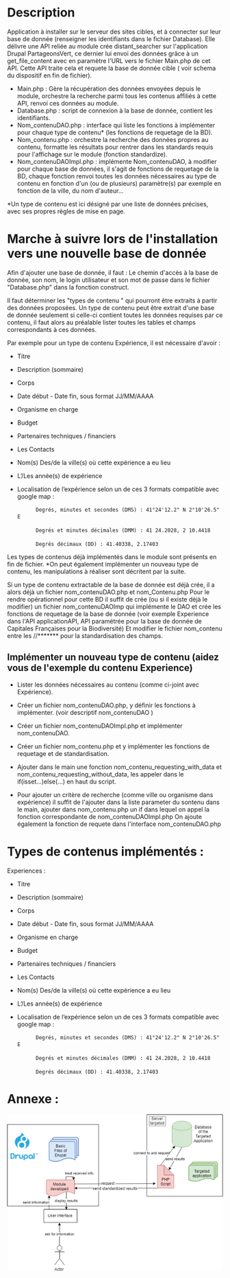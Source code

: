 
Description
==

Application à installer sur le serveur des sites cibles, et à connecter sur leur base de donnée (renseigner les identifiants dans le fichier Database).
Elle délivre une API reliée au module crée distant_searcher sur l'application Drupal PartageonsVert, ce dernier lui envoi des données grâce à un get_file_content avec en paramètre l'URL vers le fichier Main.php de cet API. Cette API traite cela et requete la base de donnée cible ( voir schema du dispositif en fin de fichier).

- Main.php : Gère la récupération des données envoyées depuis le module, orchestre la recherche parmi tous les contenus affiliés à cette API, renvoi ces données au module.
- Database.php : script de connexion à la base de donnée, contient les identifiants.
- Nom_contenuDAO.php : interface qui liste les fonctions à implémenter pour chaque type de contenu* (les fonctions de requetage de la BD).
- Nom_contenu.php : orchestre la recherche des données propres au contenu, formatte les résultats pour rentrer dans les standards requis pour l'affichage sur le module (fonction standardize).
- Nom_contenuDAOImpl.php : implémente Nom_contenuDAO, à modifier pour chaque base de données, il s'agit de fonctions de requetage de la BD, chaque fonction renvoi toutes les données nécessaires au type de contenu en fonction d'un (ou de plusieurs) paramètre(s) par exemple en fonction de la ville, du nom d'auteur...

*Un type de contenu est ici désigné par une liste de données précises, avec ses propres règles de mise en page.

Marche à suivre lors de l'installation vers une nouvelle base de donnée
==
 
Afin d'ajouter une base de donnée, il faut : 
Le chemin d'accès à la base de donnée, son nom, le login utilisateur et son mot de passe dans le fichier "Database.php" dans la fonction construct.

Il faut déterminer les "types de contenu " qui pourront être extraits à partir des données proposées. 
Un type de contenu peut être extrait d'une base de donnée seulement si celle-ci contient toutes les données requises par ce contenu, il faut alors au préalable lister toutes les tables et champs correspondants à ces données.

Par exemple pour un type de contenu Expérience, il est nécessaire d'avoir :
- Titre
- Description (sommaire)
- Corps 
- Date début - Date fin, sous format JJ/MM/AAAA
- Organisme en charge
- Budget
- Partenaires techniques / financiers
- Les Contacts
- Nom(s) Des/de la ville(s) où cette expérience a eu lieu 
- L’/Les année(s) de expérience 
- Localisation de l’expérience selon un de ces 3 formats compatible avec google map : 

            Degrés, minutes et secondes (DMS) : 41°24'12.2" N 2°10'26.5" E
           
            Degrés et minutes décimales (DMM) : 41 24.2028, 2 10.4418
           
            Degrés décimaux (DD) : 41.40338, 2.17403
           

Les types de contenus déjà implémentés dans le module sont présents en fin de fichier.
*On peut également implémenter un nouveau type de contenu, les manipulations à réaliser sont décritent par la suite.
 
Si un type de contenu extractable de la base de donnée est déjà crée, il a alors déjà un fichier nom_contenuDAO.php et nom_Contenu.php
Pour le rendre opérationnel pour cette BD il suffit de crée (ou si il existe déjà le modifier) un fichier nom_contenuDAOImp qui implémente le DAO et crée les fonctions de requetage de la base de donnée (voir exemple Experience dans l'API applicationAPI, API paramétrée pour la base de donnée de Capitales Françaises pour la Biodiversité)
Et modifier le fichier nom_contenu entre les //******* pour la standardisation des champs.

Implémenter un nouveau type de contenu (aidez vous de l'exemple du contenu Experience)
--
- Lister les données nécessaires au contenu (comme ci-joint avec Expérience).
- Créer un fichier nom_contenuDAO.php, y définir les fonctions à implémenter. (voir descriptif nom_contenuDAO )
- Créer un fichier nom_contenuDAOImpl.php et implémenter nom_contenuDAO.
- Créer un fichier nom_contenu.php et y implémenter les fonctions de requetage et de standardisation.
- Ajouter dans le main une fonction nom_contenu_requesting_with_data et nom_contenu_requesting_without_data, les appeler dans le if(isset...)else(...) en haut du script. 
 
- Pour ajouter un critère de recherche (comme ville ou organisme dans expérience) il suffit de l'ajouter dans la liste parameter du sontenu dans le main, ajouter dans nom_contenu.php un if dans lequel on appel la fonction correspondante de nom_contenuDAOImpl.php
On ajoute également la fonction de requete dans l'interface nom_contenuDAO.php

Types de contenus implémentés :
==

Experiences :

- Titre
- Description (sommaire)
- Corps 
- Date début - Date fin, sous format JJ/MM/AAAA
- Organisme en charge
- Budget
- Partenaires techniques / financiers
- Les Contacts
- Nom(s) Des/de la ville(s) où cette expérience a eu lieu 
- L’/Les année(s) de expérience 
- Localisation de l’expérience selon un de ces 3 formats compatible avec google map : 

            Degrés, minutes et secondes (DMS) : 41°24'12.2" N 2°10'26.5" E
           
            Degrés et minutes décimales (DMM) : 41 24.2028, 2 10.4418
           
            Degrés décimaux (DD) : 41.40338, 2.17403

Annexe : 
==
![alt text](https://github.com/louLabo/applicationAPI/blob/master/Schema%20du%20dispositif.png)
